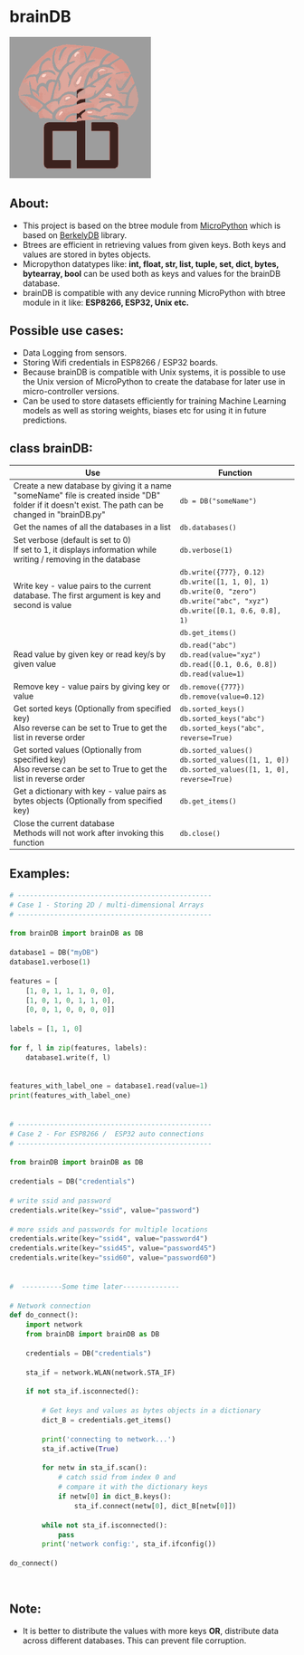 # brainDB
![alt text](https://github.com/schikani/brainDB/blob/main/brainDB.png)

## About:
* This project is based on the btree module from [MicroPython](https://github.com/micropython/micropython) which is based on [BerkelyDB](https://www.oracle.com/database/technologies/related/berkeleydb.html) library.
* Btrees are efficient in retrieving values from given keys. Both keys and values are stored in bytes objects.
* Micropython datatypes like: **int, float, str, list, tuple, set, dict, bytes, bytearray, bool** can be used both as keys and values for the brainDB database.
* brainDB is compatible with any device running MicroPython with btree module in it like: **ESP8266, ESP32, Unix etc.**
  <br>
## Possible use cases:
* Data Logging from sensors.
* Storing Wifi credentials in ESP8266 / ESP32 boards.
* Because brainDB is compatible with Unix systems, it is possible to use the Unix version of MicroPython to create the database for later use in micro-controller versions.
* Can be used to store datasets efficiently for training Machine Learning models as well as storing weights, biases etc for using it in future predictions.
  <br>
## class brainDB:
|Use|Function
|-|-|
|Create a new database by giving it a name<br>"someName" file is created inside "DB" folder if it doesn't exist. The path can be changed in "brainDB.py"|`db = DB("someName")`|
|Get the names of all the databases in a list|`db.databases()`|
|Set verbose (default is set to 0)<br>If set to 1, it displays information while writing / removing in the database|`db.verbose(1)`|
|Write key - value pairs to the current database. The first argument is key and second is value|`db.write({777}, 0.12)`<br>`db.write([1, 1, 0], 1)`<br>`db.write(0, "zero")`<br>`db.write("abc", "xyz")`<br>`db.write([0.1, 0.6, 0.8], 1)`|
||`db.get_items()`|
|Read value by given key or read key/s by given value|`db.read("abc")`<br>`db.read(value="xyz")`<br>`db.read([0.1, 0.6, 0.8])`<br>`db.read(value=1)`|
|Remove key - value pairs by giving key or value|`db.remove({777})`<br>`db.remove(value=0.12)`|
|Get sorted keys (Optionally from specified key)<br>Also reverse can be set to True to get the list in reverse order|`db.sorted_keys()`<br>`db.sorted_keys("abc")`<br>`db.sorted_keys("abc", reverse=True)`|
|Get sorted values (Optionally from specified key)<br>Also reverse can be set to True to get the list in reverse order|`db.sorted_values()`<br>`db.sorted_values([1, 1, 0])`<br>`db.sorted_values([1, 1, 0], reverse=True)`|
|Get a dictionary with key - value pairs as bytes objects (Optionally from specified key)|`db.get_items()`|
|Close the current database<br>Methods will not work after invoking this function|`db.close()`|

## Examples:
```python
# ------------------------------------------------
# Case 1 - Storing 2D / multi-dimensional Arrays
# ------------------------------------------------

from brainDB import brainDB as DB

database1 = DB("myDB")
database1.verbose(1)

features = [
    [1, 0, 1, 1, 1, 0, 0],
    [1, 0, 1, 0, 1, 1, 0],
    [0, 0, 1, 0, 0, 0, 0]]

labels = [1, 1, 0]

for f, l in zip(features, labels):
    database1.write(f, l)


features_with_label_one = database1.read(value=1)
print(features_with_label_one)


# ------------------------------------------------
# Case 2 - For ESP8266 /  ESP32 auto connections
# ------------------------------------------------

from brainDB import brainDB as DB

credentials = DB("credentials")

# write ssid and password
credentials.write(key="ssid", value="password")

# more ssids and passwords for multiple locations
credentials.write(key="ssid4", value="password4")
credentials.write(key="ssid45", value="password45")
credentials.write(key="ssid60", value="password60")


#  ----------Some time later--------------

# Network connection 
def do_connect():
	import network
	from brainDB import brainDB as DB
	
	credentials = DB("credentials")
	
    sta_if = network.WLAN(network.STA_IF)
	
    if not sta_if.isconnected():
		
        # Get keys and values as bytes objects in a dictionary
        dict_B = credentials.get_items()
		
        print('connecting to network...')
        sta_if.active(True)
		
        for netw in sta_if.scan():
            # catch ssid from index 0 and
			# compare it with the dictionary keys
            if netw[0] in dict_B.keys():
                sta_if.connect(netw[0], dict_B[netw[0]])

        while not sta_if.isconnected():
            pass
        print('network config:', sta_if.ifconfig())
		
do_connect()


```
<br>

## Note:
* It is better to distribute the values with more keys **OR**, distribute data across different databases. This can prevent file corruption.
